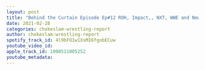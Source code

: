 ```yaml
---
layout: post
title: "Behind the Curtain Episode Ep#12 ROH, Impact,, NXT, WWE and New Japan Reviews and Is NWA suspending operations for now?"
date: 2021-02-28
categories: chokeslam-wrestling-report
author: chokeslam-wrestling-report
spotify_track_id: 4l9bFO1w1XsMI6fgobECuw
youtube_video_id: 
apple_track_id: 1000511005252
youtube_metadata: 
---
```

